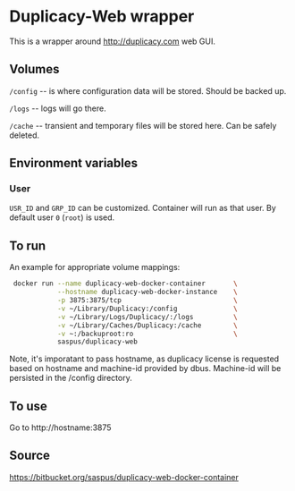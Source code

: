 # Duplicacy-Web wrapper

This is a wrapper around http://duplicacy.com web GUI. 

## Volumes 
`/config` -- is where configuration data will be stored. Should be backed up.

`/logs` --  logs will go there. 

`/cache` -- transient and temporary files will be stored here. Can be safely deleted.


## Environment variables 

### User
`USR_ID` and `GRP_ID` can be customized. Container will run as that user. By default user `0` (`root`) is used.

## To run
An example for appropriate volume mappings:
``` bash 
 docker run --name duplicacy-web-docker-container       \
            --hostname duplicacy-web-docker-instance    \
            -p 3875:3875/tcp                            \
            -v ~/Library/Duplicacy:/config              \
            -v ~/Library/Logs/Duplicacy/:/logs          \
            -v ~/Library/Caches/Duplicacy:/cache        \
            -v ~:/backuproot:ro                         \
            saspus/duplicacy-web
```
Note, it's imporatant to pass hostname, as duplicacy license is requested based on hostname and machine-id provided by dbus. Machine-id will be persisted in the /config directory.

## To use
Go to http://hostname:3875

## Source
https://bitbucket.org/saspus/duplicacy-web-docker-container
